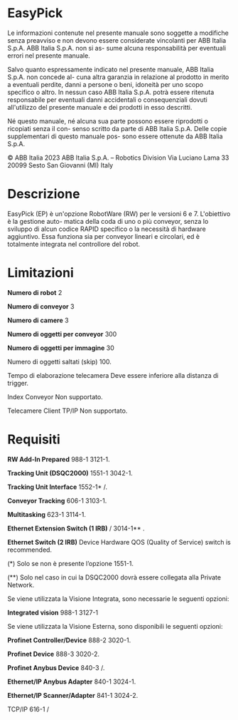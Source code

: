 # EasyPick
Le informazioni contenute nel presente manuale sono soggette a modifiche senza preavviso 
e non devono essere considerate vincolanti per ABB Italia S.p.A. ABB Italia S.p.A. non si as-
sume alcuna responsabilità per eventuali errori nel presente manuale.

Salvo quanto espressamente indicato nel presente manuale, ABB Italia S.p.A. non concede al-
cuna altra garanzia in relazione al prodotto in merito a eventuali perdite, danni a persone o 
beni, idoneità per uno scopo specifico o altro. In nessun caso ABB Italia S.p.A. potrà essere 
ritenuta responsabile per eventuali danni accidentali o consequenziali dovuti all'utilizzo del 
presente manuale e dei prodotti in esso descritti.

Né questo manuale, né alcuna sua parte possono essere riprodotti o ricopiati senza il con-
senso scritto da parte di ABB Italia S.p.A. Delle copie supplementari di questo manuale pos-
sono essere ottenute da ABB Italia S.p.A.

© ABB Italia 2023
ABB Italia S.p.A. – Robotics Division 
Via Luciano Lama 33
20099 Sesto San Giovanni (MI) 
Italy

# Descrizione
EasyPick (EP) è un'opzione RobotWare (RW) per le versioni 6 e 7. L'obiettivo è la gestione auto-
matica della coda di uno o più conveyor, senza lo sviluppo di alcun codice RAPID specifico o la 
necessità di hardware aggiuntivo.
Essa funziona sia per conveyor lineari e circolari, ed è totalmente integrata nel controllore del 
robot.

# Limitazioni
**Numero di robot** 2

**Numero di conveyor** 3

**Numero di camere** 3

**Numero di oggetti per conveyor** 300

**Numero di oggetti per immagine** 30


Numero di oggetti saltati (skip) 100.

Tempo di elaborazione telecamera Deve essere inferiore alla distanza di trigger.

Index Conveyor Non supportato.

Telecamere Client TP/IP Non supportato.

# Requisiti
**RW Add-In Prepared** 988-1 3121-1.

**Tracking Unit (DSQC2000)** 1551-1 3042-1.

**Tracking Unit Interface** 1552-1* /.

**Conveyor Tracking** 606-1 3103-1.

**Multitasking** 623-1 3114-1.

**Ethernet Extension Switch (1 IRB)** / 3014-1** .

**Ethernet Switch (2 IRB)** Device Hardware QOS (Quality of Service) switch is recommended.

(*) Solo se non è presente l’opzione 1551-1.

(**) Solo nel caso in cui la DSQC2000 dovrà essere collegata alla Private Network.


Se viene utilizzata la Visione Integrata, sono necessarie le seguenti opzioni:

**Integrated vision** 988-1 3127-1


Se viene utilizzata la Visione Esterna, sono disponibili le seguenti opzioni:

**Profinet Controller/Device** 888-2 3020-1.

**Profinet Device** 888-3 3020-2.

**Profinet Anybus Device** 840-3 /.

**Ethernet/IP Anybus Adapter** 840-1 3024-1.

**Ethernet/IP Scanner/Adapter** 841-1 3024-2.

TCP/IP 616-1 /

